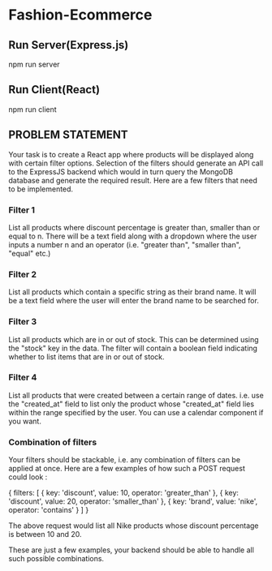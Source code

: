 # Fashion-Ecommerce

## Run Server(Express.js)
npm run server

## Run Client(React)
npm run client

## PROBLEM STATEMENT
Your task is to create a React app where products will be displayed along with certain filter options. Selection of the filters should generate an API call to the ExpressJS backend which would in turn query the MongoDB database and generate the required result. Here are a few filters that need to be implemented.

### Filter 1
List all products where discount percentage is greater than, smaller than or equal to n. There will be a text field along with a dropdown where the user inputs a number n and an operator (i.e. "greater than", "smaller than", "equal" etc.)

### Filter 2
List all products which contain a specific string as their brand name. It will be a text field where the user will enter the brand name to be searched for. 

### Filter 3
List all products which are in or out of stock. This can be determined using the "stock" key in the data. The filter will contain a boolean field indicating whether to list items that are in or out of stock.

### Filter 4
List all products that were created between a certain range of dates. i.e. use the "created_at" field to list only the product whose "created_at" field lies within the range specified by the user. You can use a calendar component if you want.

### Combination of filters
Your filters should be stackable, i.e. any combination of filters can be applied at once. Here are a few examples of how such a POST request could look : 

{
    filters: [
        { key: 'discount', value: 10, operator: 'greater_than' },
        { key: 'discount', value: 20, operator: 'smaller_than' },
        { key: 'brand', value: 'nike', operator: 'contains' }
    ]
}

The above request would list all Nike products whose discount percentage is between 10 and 20.

These are just a few examples, your backend should be able to handle all such possible combinations.
